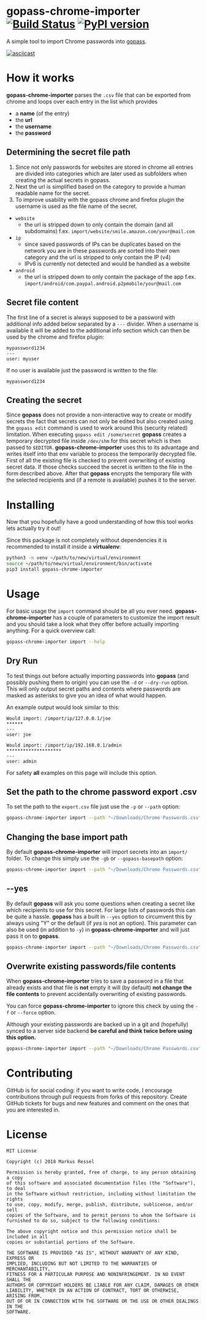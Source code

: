 # gopass-chrome-importer  [![Build Status](https://travis-ci.org/markusressel/gopass-chrome-importer.svg?branch=master)](https://travis-ci.org/markusressel/gopass-chrome-importer) [![PyPI version](https://badge.fury.io/py/gopass-chrome-importer.svg)](https://badge.fury.io/py/gopass-chrome-importer)
A simple tool to import Chrome passwords into [gopass](https://github.com/gopasspw/gopass).

[![asciicast](https://asciinema.org/a/Oeq9jhDh2c3wBhl1qGwbu67Jz.svg)](https://asciinema.org/a/Oeq9jhDh2c3wBhl1qGwbu67Jz)

# How it works

**gopass-chrome-importer** parses the `.csv` file that can be exported from chrome
and loops over each entry in the list which provides

* a **name** (of the entry)
* the **url**
* the **username**
* the **password**

## Determining the secret file path

1. Since not only passwords for websites are stored in chrome all entries are divided into categories 
which are later used as subfolders when creating the actual secrets in gopass. 
2. Next the url is simplified based on the category to provide a human readable name for the secret.
3. To improve usability with the gopass chrome and firefox plugin the username is used as the file name of the secret.

* `website`
  * the url is stripped down to only contain the domain (and all subdomains) f.ex. `import/website/smile.amazon.com/your@mail.com`
* `ip`
  * since saved passwords of IPs can be duplicates based on the network you are in
    these passwords are sorted into their own category and the url is stripped to only contain the IP (v4)
  * IPv6 is currently not detected and would be handled as a website
* `android`
  * the url is stripped down to only contain the package of the app f.ex. `import/android/com.paypal.android.p2pmobile/your@mail.com`

## Secret file content

The first line of a secret is always supposed to be a password 
with additional info added below separated by a `---` divider.
When a username is available it will be added to the additional info section
which can then be used by the chrome and firefox plugin:

```text
mypassword1234
---
user: myuser
```

If no user is available just the password is written to the file:

```text
mypassword1234
```

## Creating the secret

Since **gopass** does not provide a non-interactive way to create or modify secrets the fact that
secrets can not only be edited but also created using the `gopass edit` command is used to work around this
(security related) limitation. When executing `gopass edit /some/secret` **gopass** creates a temporary decrypted 
file inside `/dev/shm` for this secret which is then passed to `$EDITOR`. **gopass-chrome-importer** uses this to 
its advantage and writes itself into that env variable to process the temporarily decrypted file. 
First of all the existing file is checked to prevent overwriting of existing secret data. 
If those checks succeed the secret is written to the file in the form described above.
After that **gopass** encrypts the temporary file with the selected recipients and (if a remote is available) 
pushes it to the server. 


# Installing

Now that you hopefully have a good understanding of how this tool works lets actually try it out!

Since this package is not completely without dependencies it is recommended to install it inside a **virtualenv**:

```bash
python3 -m venv ~/path/to/new/virtual/environment
source ~/path/to/new/virtual/environment/bin/activate
pip3 install gopass-chrome-importer
```

# Usage

For basic usage the `import` command should be all you ever need.
**gopass-chrome-importer** has a couple of parameters to customize the import result
and you should take a look what they offer before actually importing anything.
For a quick overview call:

```bash
gopass-chrome-importer import --help
```

## Dry Run

To test things out before actually importing passwords into **gopass** (and possibly 
pushing them to origin) you can use the `-d` or `--dry-run` option. This will only output
secret paths and contents where passwords are masked as asterisks to give you an idea of what would 
happen.

An example output would look similar to this:
```text
Would import: /import/ip/127.0.0.1/joe
******
---
user: joe

Would import: /import/ip/192.168.0.1/admin
********************
---
user: admin
```

For safety **all** examples on this page will include this option. 


## Set the path to the chrome password export .csv

To set the path to the `export.csv` file just use the `-p` or `--path` option:

```bash
gopass-chrome-importer import --path "~/Downloads/Chrome Passwords.csv" --dry-run
```

## Changing the base import path

By default **gopass-chrome-importer** will import secrets into an `import/` folder. To change this simply
use the `-gb` or `--gopass-basepath` option:

```bash
gopass-chrome-importer import --path "~/Downloads/Chrome Passwords.csv" --gopass-basepath /test/ --dry-run
```

## --yes

By default **gopass** will ask you some questions when creating a secret like which recipients to use for this secret.
For large lists of passwords this can be quite a hassle. **gopass** has a built in `--yes` option to circumvent this 
by always using "Y" or the default (if *yes* is not an option). This parameter can also be used (in addition to `-y`)
in **gopass-chrome-importer** and will just pass it on to **gopass**.

```bash
gopass-chrome-importer import --path "~/Downloads/Chrome Passwords.csv" --gopass-basepath /test/ --yes --dry-run
```

## Overwrite existing passwords/file contents

When **gopass-chrome-importer** tries to save a password in a file that
already exists and that file is **not** empty it will (by default) **not change the file contents**
to prevent accidentally overwriting of existing passwords.

You can force **gopass-chrome-importer** to ignore this check by using the `-f` or `--force` option.

Although your existing passwords are backed up in a git and (hopefully) synced to a 
server side backend **be careful and think twice before using this option.**

```bash
gopass-chrome-importer import --path "~/Downloads/Chrome Passwords.csv" --gopass-basepath /test/ --yes --force --dry-run
```

# Contributing

GitHub is for social coding: if you want to write code, I encourage contributions through pull requests from forks
of this repository. Create GitHub tickets for bugs and new features and comment on the ones that you are interested in.


# License

```
MIT License

Copyright (c) 2018 Markus Ressel

Permission is hereby granted, free of charge, to any person obtaining a copy
of this software and associated documentation files (the "Software"), to deal
in the Software without restriction, including without limitation the rights
to use, copy, modify, merge, publish, distribute, sublicense, and/or sell
copies of the Software, and to permit persons to whom the Software is
furnished to do so, subject to the following conditions:

The above copyright notice and this permission notice shall be included in all
copies or substantial portions of the Software.

THE SOFTWARE IS PROVIDED "AS IS", WITHOUT WARRANTY OF ANY KIND, EXPRESS OR
IMPLIED, INCLUDING BUT NOT LIMITED TO THE WARRANTIES OF MERCHANTABILITY,
FITNESS FOR A PARTICULAR PURPOSE AND NONINFRINGEMENT. IN NO EVENT SHALL THE
AUTHORS OR COPYRIGHT HOLDERS BE LIABLE FOR ANY CLAIM, DAMAGES OR OTHER
LIABILITY, WHETHER IN AN ACTION OF CONTRACT, TORT OR OTHERWISE, ARISING FROM,
OUT OF OR IN CONNECTION WITH THE SOFTWARE OR THE USE OR OTHER DEALINGS IN THE
SOFTWARE.
```
